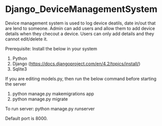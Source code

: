 # Django_DeviceManagementSystem

Device management system is used to log device deatils, date in/out that are lend to someone.
Admin can add users and allow them to add device details when they checout a device.
Users can only add details and they cannot edit/delete it.

Prerequisite:
Install the below in your system
1) Python
2) Django (https://docs.djangoproject.com/en/4.2/topics/install/)
3) Sqlite3

If you are editing models.py, then run the below command before starting the server
1) python manage.py makemigrations app
2) python manage.py migrate

To run server: python manage.py runserver

Default port is 8000.
